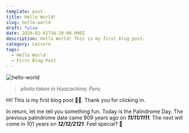 ```yaml
---
template: post
title: Hello World!
slug: hello-world
draft: false
date: 2020-02-01T18:20:00.000Z
description: Hello World! This is my first blog post.
category: Leisure
tags:
  - Hello World
  - First Blog Post
---
```

![hello-world](/media/hello-world.jpg "Hello World")

> *photo taken in Huacachina, Peru*


Hi! This is my first blog post 👨‍💻. Thank you for clicking in.

In return, let me tell you something fun. Today is the Palindrome Day. The previous palindrome date came 909 years ago on ***11/11/1111***. The next will come in 101 years on ***12/12/2121***. Feel special? 🤩

